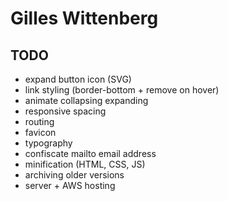 # Gilles Wittenberg

## TODO
- expand button icon (SVG)
- link styling (border-bottom + remove on hover)
- animate collapsing expanding
- responsive spacing
- routing
- favicon
- typography
- confiscate mailto email address
- minification (HTML, CSS, JS)
- archiving older versions
- server + AWS hosting